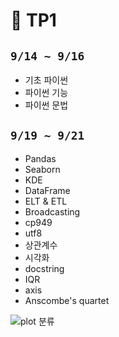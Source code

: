 # 🦁 TP1
## `9/14 ~ 9/16`
* 기초 파이썬
* 파이썬 기능
* 파이썬 문법

## `9/19 ~ 9/21`
* Pandas
* Seaborn
* KDE
* DataFrame
* ELT & ETL
* Broadcasting
* cp949
* utf8
* 상관계수
* 시각화
* docstring
* IQR
* axis
* Anscombe's quartet



![plot 분류](https://seaborn.pydata.org/_images/function_overview_8_0.png)